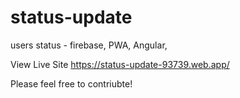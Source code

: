 # status-update
users status - firebase, PWA, Angular, 

View Live Site
https://status-update-93739.web.app/

Please feel free to contriubte!
